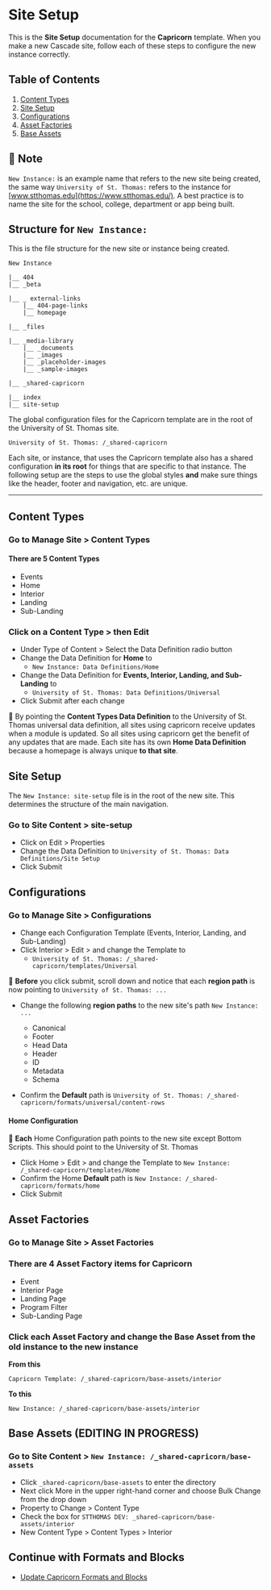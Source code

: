 # Site Setup

This is the **Site Setup** documentation for the **Capricorn** template. When you make a new Cascade site, follow each of these steps to configure the new instance correctly.

## Table of Contents

1.  [Content Types](https://github.com/UniversityOfSaintThomas/Cascade_documentation/blob/main/capricorn/01_site_setup.md#content-types)
2.  [Site Setup](https://github.com/UniversityOfSaintThomas/Cascade_documentation/blob/main/capricorn/01_site_setup.md#site-setup-1)
3.  [Configurations](https://github.com/UniversityOfSaintThomas/Cascade_documentation/blob/main/capricorn/01_site_setup.md#configurations)
4.  [Asset Factories](https://github.com/UniversityOfSaintThomas/Cascade_documentation/blob/main/capricorn/01_site_setup.md#asset-factories)
5.  [Base Assets](https://github.com/UniversityOfSaintThomas/Cascade_documentation/blob/main/capricorn/01_site_setup.md#base-assets-editing-in-progress)

## :dart: Note

`New Instance:` is an example name that refers to the new site being created, the same way `University of St. Thomas:` refers to the instance for [www.stthomas.edu](https://www.stthomas.edu/). A best practice is to name the site for the school, college, department or app being built.

## Structure for `New Instance:`

This is the file structure for the new site or instance being created.

```
New Instance

|__ 404
|__ _beta

|__ _ external-links
    |__ 404-page-links
    |__ homepage

|__ _files

|__ _media-library
    |__ _documents
    |__ _images
    |__ _placeholder-images
    |__ _sample-images

|__ _shared-capricorn

|__ index
|__ site-setup

```

The global configuration files for the Capricorn template are in the root of the University of St. Thomas site.

```
University of St. Thomas: /_shared-capricorn
```

Each site, or instance, that uses the Capricorn template also has a shared configuration **in its root** for things that are specific to that instance. The following setup are the steps to use the global styles **and** make sure things like the header, footer and navigation, etc. are unique.

---

## Content Types

### Go to Manage Site > Content Types

#### There are 5 Content Types

-   Events
-   Home
-   Interior
-   Landing
-   Sub-Landing

### Click on a Content Type > then Edit

-   Under Type of Content > Select the Data Definition radio button
-   Change the Data Definition for **Home** to
    -   `New Instance: Data Definitions/Home`
-   Change the Data Definition for **Events, Interior, Landing, and Sub-Landing** to
    -   `University of St. Thomas: Data Definitions/Universal`
-   Click Submit after each change

:dart: By pointing the **Content Types Data Definition** to the University of St. Thomas universal data definition, all sites using capricorn receive updates when a module is updated. So all sites using capricorn get the benefit of any updates that are made. Each site has its own **Home Data Definition** because a homepage is always unique **to that site**.

## Site Setup

The `New Instance: site-setup` file is in the root of the new site. This determines the structure of the main navigation.

### Go to Site Content > site-setup

-   Click on Edit > Properties
-   Change the Data Definition to `University of St. Thomas: Data Definitions/Site Setup`
-   Click Submit

## Configurations

### Go to Manage Site > Configurations

-   Change each Configuration Template (Events, Interior, Landing, and Sub-Landing)
-   Click Interior > Edit > and change the Template to
    -   `University of St. Thomas: /_shared-capricorn/templates/Universal`

:dart: **Before** you click submit, scroll down and notice that each **region path** is now pointing to `University of St. Thomas: ...`

-   Change the following **region paths** to the new site's path `New Instance: ...`

    -   Canonical
    -   Footer
    -   Head Data
    -   Header
    -   ID
    -   Metadata
    -   Schema

-   Confirm the **Default** path is `University of St. Thomas: /_shared-capricorn/formats/universal/content-rows`

#### Home Configuration

:dart: **Each** Home Configuration path points to the new site except Bottom Scripts. This should point to the University of St. Thomas

-   Click Home > Edit > and change the Template to `New Instance: /_shared-capricorn/templates/Home`
-   Confirm the Home **Default** path is `New Instance: /_shared-capricorn/formats/home`
-   Click Submit

## Asset Factories

### Go to Manage Site > Asset Factories

### There are 4 Asset Factory items for Capricorn

-   Event
-   Interior Page
-   Landing Page
-   Program Filter
-   Sub-Landing Page

### Click each Asset Factory and change the Base Asset from the old instance to the new instance

**From this**

```
Capricorn Template: /_shared-capricorn/base-assets/interior
```

**To this**

```
New Instance: /_shared-capricorn/base-assets/interior
```

## Base Assets (EDITING IN PROGRESS)

### Go to Site Content > `New Instance: /_shared-capricorn/base-assets`

-   Click `_shared-capricorn/base-assets` to enter the directory
-   Next click More in the upper right-hand corner and choose Bulk Change from the drop down
-   Property to Change > Content Type
-   Check the box for `STTHOMAS DEV: _shared-capricorn/base-assets/interior`
-   New Content Type > Content Types > Interior

## Continue with Formats and Blocks

-   [Update Capricorn Formats and Blocks](https://github.com/UniversityOfSaintThomas/Cascade_documentation/blob/main/capricorn/02_update_formats_blocks.md#updating-formats-and-blocks)
